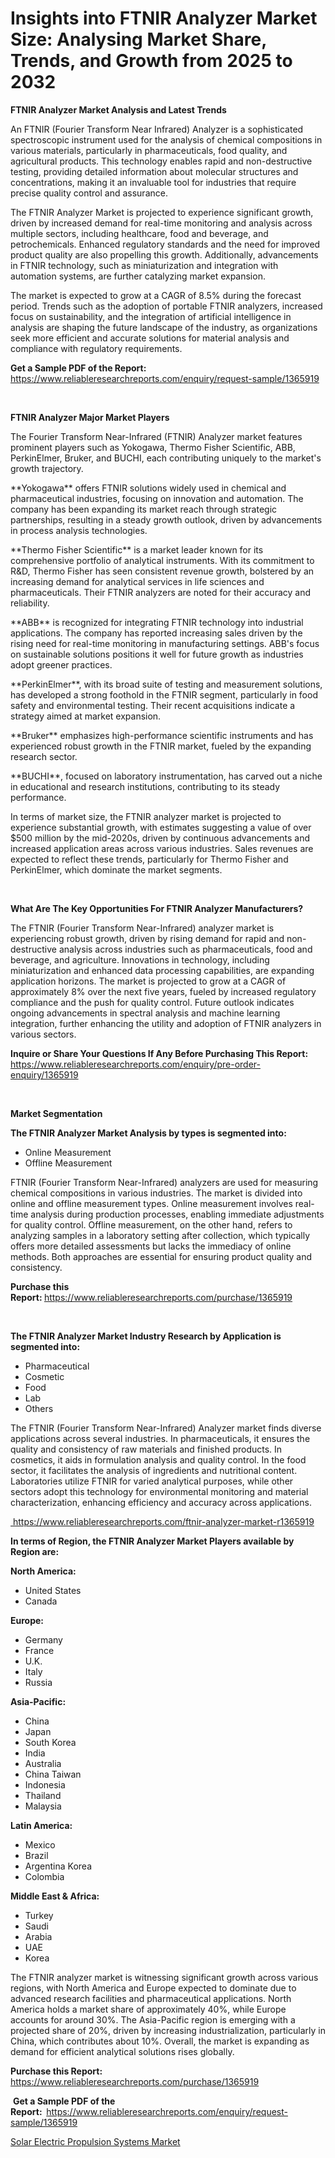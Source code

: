 <p><h1>Insights into FTNIR Analyzer Market Size: Analysing Market Share, Trends, and Growth from 2025 to 2032</h1></p><p><strong>FTNIR Analyzer Market Analysis and Latest Trends</strong></p>
<p><p>An FTNIR (Fourier Transform Near Infrared) Analyzer is a sophisticated spectroscopic instrument used for the analysis of chemical compositions in various materials, particularly in pharmaceuticals, food quality, and agricultural products. This technology enables rapid and non-destructive testing, providing detailed information about molecular structures and concentrations, making it an invaluable tool for industries that require precise quality control and assurance.</p><p>The FTNIR Analyzer Market is projected to experience significant growth, driven by increased demand for real-time monitoring and analysis across multiple sectors, including healthcare, food and beverage, and petrochemicals. Enhanced regulatory standards and the need for improved product quality are also propelling this growth. Additionally, advancements in FTNIR technology, such as miniaturization and integration with automation systems, are further catalyzing market expansion.</p><p>The market is expected to grow at a CAGR of 8.5% during the forecast period. Trends such as the adoption of portable FTNIR analyzers, increased focus on sustainability, and the integration of artificial intelligence in analysis are shaping the future landscape of the industry, as organizations seek more efficient and accurate solutions for material analysis and compliance with regulatory requirements.</p></p>
<p><strong>Get a Sample PDF of the Report:&nbsp;</strong> <a href="https://www.reliableresearchreports.com/enquiry/request-sample/1365919?utm_campaign=2774&utm_medium=2&utm_source=Github&utm_content=ia&utm_term=22032025&utm_id=ftnir-analyzer">https://www.reliableresearchreports.com/enquiry/request-sample/1365919</a></p>
<p>&nbsp;</p>
<p><strong>FTNIR Analyzer Major Market Players</strong></p>
<p><p>The Fourier Transform Near-Infrared (FTNIR) Analyzer market features prominent players such as Yokogawa, Thermo Fisher Scientific, ABB, PerkinElmer, Bruker, and BUCHI, each contributing uniquely to the market's growth trajectory.</p><p>**Yokogawa** offers FTNIR solutions widely used in chemical and pharmaceutical industries, focusing on innovation and automation. The company has been expanding its market reach through strategic partnerships, resulting in a steady growth outlook, driven by advancements in process analysis technologies.</p><p>**Thermo Fisher Scientific** is a market leader known for its comprehensive portfolio of analytical instruments. With its commitment to R&D, Thermo Fisher has seen consistent revenue growth, bolstered by an increasing demand for analytical services in life sciences and pharmaceuticals. Their FTNIR analyzers are noted for their accuracy and reliability.</p><p>**ABB** is recognized for integrating FTNIR technology into industrial applications. The company has reported increasing sales driven by the rising need for real-time monitoring in manufacturing settings. ABB's focus on sustainable solutions positions it well for future growth as industries adopt greener practices.</p><p>**PerkinElmer**, with its broad suite of testing and measurement solutions, has developed a strong foothold in the FTNIR segment, particularly in food safety and environmental testing. Their recent acquisitions indicate a strategy aimed at market expansion.</p><p>**Bruker** emphasizes high-performance scientific instruments and has experienced robust growth in the FTNIR market, fueled by the expanding research sector.</p><p>**BUCHI**, focused on laboratory instrumentation, has carved out a niche in educational and research institutions, contributing to its steady performance.</p><p>In terms of market size, the FTNIR analyzer market is projected to experience substantial growth, with estimates suggesting a value of over $500 million by the mid-2020s, driven by continuous advancements and increased application areas across various industries. Sales revenues are expected to reflect these trends, particularly for Thermo Fisher and PerkinElmer, which dominate the market segments.</p></p>
<p>&nbsp;</p>
<p><strong>What Are The Key Opportunities For FTNIR Analyzer Manufacturers?</strong></p>
<p><p>The FTNIR (Fourier Transform Near-Infrared) analyzer market is experiencing robust growth, driven by rising demand for rapid and non-destructive analysis across industries such as pharmaceuticals, food and beverage, and agriculture. Innovations in technology, including miniaturization and enhanced data processing capabilities, are expanding application horizons. The market is projected to grow at a CAGR of approximately 8% over the next five years, fueled by increased regulatory compliance and the push for quality control. Future outlook indicates ongoing advancements in spectral analysis and machine learning integration, further enhancing the utility and adoption of FTNIR analyzers in various sectors.</p></p>
<p><strong>Inquire or Share Your Questions If Any Before Purchasing This Report:</strong> <a href="https://www.reliableresearchreports.com/enquiry/pre-order-enquiry/1365919?utm_campaign=2774&utm_medium=2&utm_source=Github&utm_content=ia&utm_term=22032025&utm_id=ftnir-analyzer">https://www.reliableresearchreports.com/enquiry/pre-order-enquiry/1365919</a></p>
<p>&nbsp;</p>
<p><strong>Market Segmentation</strong></p>
<p><strong>The FTNIR Analyzer Market Analysis by types is segmented into:</strong></p>
<p><ul><li>Online Measurement</li><li>Offline Measurement</li></ul></p>
<p><p>FTNIR (Fourier Transform Near-Infrared) analyzers are used for measuring chemical compositions in various industries. The market is divided into online and offline measurement types. Online measurement involves real-time analysis during production processes, enabling immediate adjustments for quality control. Offline measurement, on the other hand, refers to analyzing samples in a laboratory setting after collection, which typically offers more detailed assessments but lacks the immediacy of online methods. Both approaches are essential for ensuring product quality and consistency.</p></p>
<p><strong>Purchase this Report:&nbsp;</strong><a href="https://www.reliableresearchreports.com/purchase/1365919?utm_campaign=2774&utm_medium=2&utm_source=Github&utm_content=ia&utm_term=22032025&utm_id=ftnir-analyzer">https://www.reliableresearchreports.com/purchase/1365919</a></p>
<p>&nbsp;</p>
<p><strong>The FTNIR Analyzer Market Industry Research by Application is segmented into:</strong></p>
<p><ul><li>Pharmaceutical</li><li>Cosmetic</li><li>Food</li><li>Lab</li><li>Others</li></ul></p>
<p><p>The FTNIR (Fourier Transform Near-Infrared) Analyzer market finds diverse applications across several industries. In pharmaceuticals, it ensures the quality and consistency of raw materials and finished products. In cosmetics, it aids in formulation analysis and quality control. In the food sector, it facilitates the analysis of ingredients and nutritional content. Laboratories utilize FTNIR for varied analytical purposes, while other sectors adopt this technology for environmental monitoring and material characterization, enhancing efficiency and accuracy across applications.</p></p>
<p><a href="https://www.reliableresearchreports.com/ftnir-analyzer-market-r1365919?utm_campaign=2774&utm_medium=2&utm_source=Github&utm_content=ia&utm_term=22032025&utm_id=ftnir-analyzer">&nbsp;https://www.reliableresearchreports.com/ftnir-analyzer-market-r1365919</a></p>
<p><strong>In terms of Region, the FTNIR Analyzer Market Players available by Region are:</strong></p>
<p>
    <p> <strong> North America: </strong>
        <ul>
            <li>United States</li>
            <li>Canada</li>
        </ul>
        </p> 
    <p> <strong> Europe: </strong>
        <ul>
            <li>Germany</li>
            <li>France</li>
            <li>U.K.</li>
            <li>Italy</li>
            <li>Russia</li>
        </ul>
        </p> 
    <p> <strong> Asia-Pacific: </strong>
        <ul>
            <li>China</li>
            <li>Japan</li>
            <li>South Korea</li>
            <li>India</li>
            <li>Australia</li>
            <li>China Taiwan</li>
            <li>Indonesia</li>
            <li>Thailand</li>
            <li>Malaysia</li>
        </ul>
        </p> 
    <p> <strong> Latin America: </strong>
        <ul>
            <li>Mexico</li>
            <li>Brazil</li>
            <li>Argentina Korea</li>
            <li>Colombia</li>
        </ul>
        </p> 
    <p> <strong> Middle East & Africa: </strong>
        <ul>
            <li>Turkey</li>
            <li>Saudi</li>
            <li>Arabia</li>
            <li>UAE</li>
            <li>Korea</li>
        </ul>
    </p>
    </p>
<p><p>The FTNIR analyzer market is witnessing significant growth across various regions, with North America and Europe expected to dominate due to advanced research facilities and pharmaceutical applications. North America holds a market share of approximately 40%, while Europe accounts for around 30%. The Asia-Pacific region is emerging with a projected share of 20%, driven by increasing industrialization, particularly in China, which contributes about 10%. Overall, the market is expanding as demand for efficient analytical solutions rises globally.</p></p>
<p><strong>Purchase this Report: </strong><a href="https://www.reliableresearchreports.com/purchase/1365919?utm_campaign=2774&utm_medium=2&utm_source=Github&utm_content=ia&utm_term=22032025&utm_id=ftnir-analyzer">https://www.reliableresearchreports.com/purchase/1365919</a></p>
<p>&nbsp;<strong>Get a Sample PDF of the Report:&nbsp;&nbsp;</strong><a href="https://www.reliableresearchreports.com/enquiry/request-sample/1365919?utm_campaign=2774&utm_medium=2&utm_source=Github&utm_content=ia&utm_term=22032025&utm_id=ftnir-analyzer">https://www.reliableresearchreports.com/enquiry/request-sample/1365919</a></p>
<p><strong></strong></p>
<p><p><a href="https://github.com/birbamanan03/Market-Research-Report-List-1/blob/main/solar-electric-propulsion-systems-market.md?utm_campaign=2774&utm_medium=2&utm_source=Github&utm_content=ia&utm_term=22032025&utm_id=ftnir-analyzer">Solar Electric Propulsion Systems Market</a></p></p>